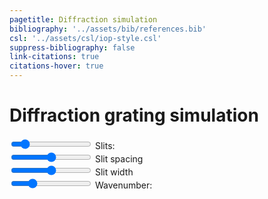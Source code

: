 ```yaml
---
pagetitle: Diffraction simulation
bibliography: '../assets/bib/references.bib'
csl: '../assets/csl/iop-style.csl'
suppress-bibliography: false
link-citations: true
citations-hover: true
---
```


# Diffraction grating simulation

<div class="centered-block">
<div class="controls">
<div>
<input type="range" id="sources_input" min="1" max="16" value="3" step="1" autocomplete="off"/>
<label for="sources_input">Slits: <output id="sources_output"/></label>
</div>
<div>
<input type="range" id="spacing_input" min="0" max="1" value="0.5" step="any" autocomplete="off"/>
<label for="spacing_input">Slit spacing</label>
</div>
<div>
<input type="range" id="slitwidth_input" min="0.05" max="0.95" value="0.5" step="any" autocomplete="off"/>
<label for="slitwidth_input">Slit width</label>
</div>
<div>
<input type="range" id="wavenumber_input" min="1" max="64" value="16" step="any" autocomplete="off"/>
<label for="wavenumber_input">Wavenumber: <output id="wavenumber_output"/></label>
</div>
</div>

<canvas id="canvas" width=1000 height=1200></canvas>
</div>

<script src = "../scripts/webgl.js"></script>
<script>
// Get the webgl rendering context
var gl = canvas.getContext('webgl');


// vertex shader
var vshader = `
attribute vec4 position;
void main() {
    gl_Position = position;
}
`;

// fragment shader
var fshader = `
precision mediump float;

uniform float width;
uniform float height;
#define PI 3.141592653589
float timefreq = 100.0;
uniform float time;

#define RED vec3(162., 30., 37.) / 256.0
#define BLUE vec3(11., 102., 188.) / 256.0
#define WHITE vec3(1.0, 1.0, 1.0)
#define BLACK vec3(0.0, 0.0, 0.0)

#define MIN_DIST 0.0125
#define BLUR_RADIUS 1.05
#define SLIT_HEIGHT 0.02

#define MAX_SLITS 16
float centers[MAX_SLITS];
float max_x;
float grating_y = -0.25;

uniform int num_slits;
uniform float spacing;
uniform float slit_width;
uniform float wavenumber;
float source_distance = 2.0;

#define MAX_RAYS 50

float wave_amplitude(vec2 pos, vec2 sourcePos) {
    float r = distance(pos, sourcePos) / width;
    return sin(2.0*PI * wavenumber * r - time);
}

float cast_rays(vec2 pos, vec2 sourcePos) {
    float amplitude = 0.0;
    const float dtheta = PI / float(MAX_RAYS);

    float x = pos.x;
    float y = pos.y;
    float w = 0.5 * slit_width * spacing / float(num_slits - 1); 
    float dy = y - grating_y*height;

    for (int i = 0; i < MAX_RAYS; i++) {
        float theta = (float(i)+0.5) * dtheta;
        // check here for sign convention
        vec2 ray = vec2(cos(theta), sin(theta));

        // find intercept location 
        float t = dy / ray.y;
        float ix = (pos.x + ray.x*t)/width;

        //if (ix > centers[0]-w && ix < max_x + w) {
        //    amplitude += 1.0;
        //}
        
        // determine if there is a slit there
        for (int i = 0; i < MAX_SLITS; i++) {
            if (i >= num_slits) {break;}
            if (ix > centers[i] - w && ix < centers[i] + w) {
                amplitude += 1.0;
                break;
            }
        }
    }
    return amplitude / float(MAX_RAYS);
}

vec3 wave_color(float amplitude) {
    vec3 color;
    if (amplitude > 0.0) {
        color = RED;
    } else {
        color = BLUE;
    }
    float s = pow(abs(amplitude), 1.2) * 1.2; // gamma correction and scaling
    s = clamp(s, 0.0, 1.0); // clamp to [0,1]
    color *= s;
    return color;
}

vec3 draw_grate(vec3 base, vec2 pos) {
    float x = pos.x / width;
    float y = pos.y / height;
    float w = 0.5 * slit_width * spacing / float(num_slits - 1); 
    float grating_thickness = 0.01;

    if (y < (grating_y - grating_thickness / 2.0) ||
        y > (grating_y + grating_thickness / 2.0)) {
        return base;
    }

    for (int i = 0; i <= MAX_SLITS; i++) {
        if (i >= num_slits) {break;}
        if (x >= centers[i] - w && x <= centers[i] + w) {
            return base;
        }  
    }
    return WHITE;
}

vec3 draw_base(vec2 pos, vec2 sourcePos) {
    float x = pos.x / width;
    float y = pos.y / height;

    // draw region downstream of grating
    if (y > grating_y) {
        return wave_color(cast_rays(pos, sourcePos));
    }

    vec3 color = wave_color(wave_amplitude(pos, sourcePos));
    return color;
}

void main () {
    // determine grate centers
    if (num_slits == 1) {
        centers[0] = 0.0;
    } else {
        float increment = spacing / float(num_slits-1);
        for (int i = 0; i < MAX_SLITS; i++) {
            if (i >= num_slits) {break;}
            centers[i] = -0.5 * spacing + float(i)*increment;
            max_x = centers[i];
        }
    }

    vec2 pos = gl_FragCoord.xy - vec2(width/2.0, height/2.0);
    vec2 sourcePos = vec2(0.0, -source_distance * width);

    vec3 color = draw_grate(draw_base(pos, sourcePos), pos);   
    gl_FragColor = vec4(color, 1.0);
}
`;

// Controls
var time = 0.0;
var dt = 0.1;

// Compile program
var program = compile(gl, vshader, fshader);

// Send canvas size to shader
var width = canvas.width;
var height = canvas.height;
var widthLoc = gl.getUniformLocation(program, 'width');
var heightLoc = gl.getUniformLocation(program, 'height');
var timeLoc = gl.getUniformLocation(program, 'time');
gl.uniform1f(widthLoc, width);
gl.uniform1f(heightLoc, height);

// Set controls
var spacing_input = document.querySelector("#spacing_input");
set_spacing = (val) => {
    gl.uniform1f(gl.getUniformLocation(program, 'spacing'), val);
}
spacing_input.addEventListener("input", (event) => {set_spacing(event.target.value)});

var slitwidth_input = document.querySelector("#slitwidth_input");
set_slitwidth = (val) => {
    gl.uniform1f(gl.getUniformLocation(program, 'slit_width'), val);
}
slitwidth_input.addEventListener("input", (event) => {set_slitwidth(event.target.value)});

var wavenumber_input = document.querySelector("#wavenumber_input");
var wavenumber_output = document.querySelector("#wavenumber_output");
set_wavenumber = (val) => {
    wavenumber_output.textContent = Math.round(10*val)/10;
    gl.uniform1f(gl.getUniformLocation(program, 'wavenumber'), val);
}
wavenumber_input.addEventListener("input", (event) => {set_wavenumber(event.target.value)});

var sources_input = document.querySelector("#sources_input");
var sources_output = document.querySelector("#sources_output");
set_sources = (val) => {
    sources_output.textContent = val;
    gl.uniform1i(gl.getUniformLocation(program, 'num_slits'), val);
}
sources_input.addEventListener("input", (event) => {set_sources(event.target.value)});

// initialize controls
set_spacing(spacing_input.value);
set_slitwidth(slitwidth_input.value);
set_wavenumber(wavenumber_input.value);
set_sources(sources_input.value);

// Define vertices and colors
var verticesColors = new Float32Array([
   //x ,  y,    z,  
    -1.0, -1.0, 0.0, 
    -1.0,  1.0, 0.0, 
     1.0,  1.0, 0.0, 
     1.0, -1.0, 0.0,
]);
  
// Save the number of vertices (3)
var n = 4;

// Get the size of each float in bytes (4)
var fsize = verticesColors.BYTES_PER_ELEMENT;
var stride = 3 * fsize;

// Create a buffer object
createBuffer(gl, verticesColors);

// Bind the attribute position to the 1st, 2nd and 3rd floats in every chunk of 6 floats in the buffer
setAttrib(gl, program, 'position', 3, gl.FLOAT, stride, 0);

const interval = setInterval(() => {
    // Set the clear color
    gl.clearColor(0.0, 0.0, 0.0, 1.0);

    // Clear canvas
    gl.clear(gl.COLOR_BUFFER_BIT);

    // Update time and draw
    time += dt;
    gl.uniform1f(timeLoc, time);
    gl.drawArrays(gl.TRIANGLE_FAN, 0, n);
}, 10);

</script>
